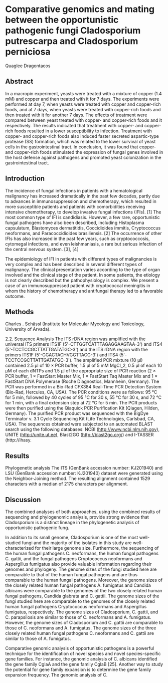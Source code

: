 # Comparative genomics and mating between the opportunistic pathogenic fungi Cladosporium putrescarpa and Cladosporium perniciosa
Quaglee Dragontacos


## Abstract
In a macropin experiment, yeasts were treated with a mixture of copper (1.4 mM) and copper and then treated with it for 7 days. The experiments were performed at day 7, when yeasts were treated with copper and copper-rich foods, and at 7 days, when yeasts were treated with copper-rich foods and then treated with it for another 7 days. The effects of treatment were compared between yeast treated with copper- and copper-rich foods and it respectively. The results indicated that treatment with copper- and copper-rich foods resulted in a lower susceptibility to infection. Treatment with copper- and copper-rich foods also induced faster secreted aspartic-type protease (SS) formation, which was related to the lower survival of yeast cells in the gastrointestinal tract. In conclusion, it was found that copper- and copper-rich foods stimulated the expression of fungal genes involved in the host defense against pathogens and promoted yeast colonization in the gastrointestinal tract.


## Introduction
The incidence of fungal infections in patients with a hematological malignancy has increased dramatically in the past few decades, partly due to advances in immunosuppression and chemotherapy, which resulted in more susceptible patients and patients with comorbidities receiving intensive chemotherapy, to develop invasive fungal infections (IFIs). [1] The most common type of IFI is candidiasis. However, a few rare, opportunistic fungal pathogens have also been described, including Histoplasma capsulatum, Blastomyces dermatitidis, Coccidioides immitis, Cryptococcus neoformans, and Paracoccidioides brasiliensis. [2] The occurrence of other IFIs has also increased in the past few years, such as cryptococcosis, cytomegal infections, and even leishmaniasis, a rare but serious infection of the central nervous system. [3], [4]

The epidemiology of IFI in patients with different types of malignancies is very complex and has been described in several different types of malignancy. The clinical presentation varies according to the type of organ involved and the clinical stage of the patient. In some patients, the etiology is not clearly described but the pathophysiology is complex. We present a case of an immunosuppressed patient with cryptococcal meningitis in whom the history of chemotherapy and antifungal therapy led to a favorable outcome.


## Methods
Charles . Schässl (Institute for Molecular Mycology and Toxicology, University of Arvada).

2.2. Sequence Analysis
The ITS rDNA region was amplified with the universal ITS primers ITS1F (5'-CTTGGTCATTTAGAGGAAGTAA-3') and ITS4 (5'-TCCTCCGCTTATTGATATGC-3') and the ITS rDNA region with the primers ITS1F (5'-GGACTACHVGGTTACG-3') and ITS4 (5'-TCCTCCGCTTATTGATATGC-3'). The amplified PCR mixture (10 µl) contained 2.5 µl of 10 × PCR buffer, 1.5 µl of 5 mM MgCl_2, 0.5 µl of each 10 µM of each dNTPs and 1.5 µl of the appropriate size of PCR reaction (2 × PCR buffer, 1 × FastStart Master Mix, 1 × FastStart Taq Master Mix and 1 × FastStart DNA Polymerase (Roche Diagnostics, Mannheim, Germany). The PCR was performed in a Bio-Rad CFX384 Real-Time PCR Detection System (Bio-Rad, Hercules, CA, USA). The PCR conditions were as follows: 95 °C for 5 min, followed by 40 cycles of 95 °C for 30 s, 55 °C for 30 s, and 72 °C for 1 min, with a final extension step at 72 °C for 5 min. The PCR products were then purified using the Qiaquick PCR Purification Kit (Qiagen, Hilden, Germany). The purified PCR product was sequenced with the BigDye Terminator v. 3.1 Cycle Sequencing Kit (Life Technologies, Carlsbad, CA, USA). The sequences obtained were subjected to an automated BLAST search using the following databases: NCBI (http://www.ncbi.nlm.nih.gov), UNITE (http://unite.ut.ee), Blast2GO (http://blast2go.org/) and I-TASSER (http://ihasy.


## Results
Phylogenetic analysis
The ITS (GenBank accession number: KJ201940) and LSU (GenBank accession number: KJ201940) dataset were generated using the Neighbor-Joining method. The resulting alignment contained 1529 characters with a median of 2175 characters per alignment.


## Discussion
The combined analyses of both approaches, using the combined results of sequencing and phylogenomic analysis, provide strong evidence that Cladosporium is a distinct lineage in the phylogenetic analysis of opportunistic pathogenic fung.

In addition to its small genome, Cladosporium is one of the most well-studied fungi and the majority of the isolates in this study are well-characterized for their large genome size. Furthermore, the sequencing of the human fungal pathogens C. neoformans, the human fungal pathogens C. gattii, and the fungal pathogens Cryptococcus neoformans and Aspergillus fumigatus also provide valuable information regarding their genomes and phylogeny. The genome sizes of the fungi studied here are comparable to that of the human fungal pathogens and are thus comparable to the human fungal pathogens. Moreover, the genome sizes of the closely related human fungal pathogens A. fumigatus and Candida albicans were comparable to the genomes of the two closely related human fungal pathogens, Candida glabrata and C. gattii. The genome sizes of the fungi studied here are comparable to the genomes of the closely related human fungal pathogens Cryptococcus neoformans and Aspergillus fumigatus, respectively. The genome sizes of Cladosporium, C. gattii, and C. parapsilosis are similar to those of C. neoformans and A. fumigatus. However, the genome sizes of Cladosporium and C. gattii are comparable to those of C. neoformans and A. fumigatus. The genome sizes of the three closely related human fungal pathogens C. neoformans and C. gattii are similar to those of A. fumigatus.

Comparative genomic analysis of opportunistic pathogens is a powerful technique for the identification of novel species and novel species-specific gene families. For instance, the genomic analysis of C. albicans identified the gene family CglaA and the gene family CglaB [25]. Another way to study the potential for gene family expansion is to determine the gene family expansion frequency. The genomic analysis of C.
